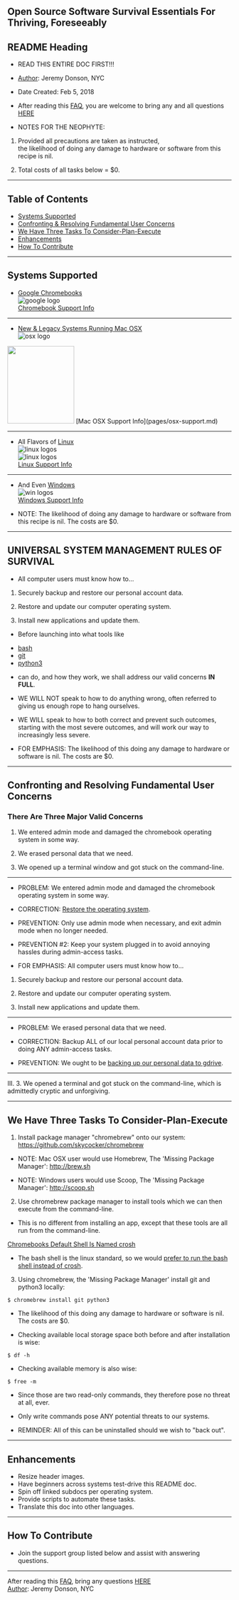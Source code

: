 ## Open Source Software Survival Essentials For Thriving, Foreseeably

## README Heading

- READ THIS ENTIRE DOC FIRST!!!

- [Author](https://github.com/jeremy-donson/): Jeremy Donson, NYC

- Date Created: Feb 5, 2018

- After reading this [FAQ](pages.faq.md), you are welcome to bring any and all questions [HERE](https://www.facebook.com/groups/BigDataProcessing)

- NOTES FOR THE NEOPHYTE:

1. Provided all precautions are taken as instructed,  
the likelihood of doing any damage to hardware or software from this recipe is nil.

2. Total costs of all tasks below = $0.

---

## Table of Contents

- [Systems Supported](#systems-supported)
- [Confronting & Resolving Fundamental User Concerns](#confronting-and-resolving-fundamental-user-concerns)
- [We Have Three Tasks To Consider-Plan-Execute](#we-have-three-tasks-to-consider-plan-execute)
- [Enhancements](#enhancements)
- [How To Contribute](#how-to-contribute)

---

## Systems Supported

- [Google Chromebooks](https://www.chromium.org/chromium-os)  
![google logo](images/google-logo.jpeg)  
[Chromebook Support Info](pages/chromium-support.md)

---

- [New & Legacy Systems Running Mac OSX](https://www.apple.com/macos/high-sierra/)  
![osx logo](images/mac-osx-logo.png?v=4&s=200)  
<img src="images/mac-osx-logo.png" width="150" height="174">  
[Mac OSX Support Info](pages/osx-support.md)

---

- All Flavors of [Linux](https://www.howtogeek.com/191207/10-of-the-most-popular-linux-distributions-compared/)  
![linux logos](images/linux-distros-top.jpg)  
![linux logos](images/linux-distros-bottom.jpg)  
[Linux Support Info](pages/linux-support.md)

---

- And Even [Windows](https://en.wikipedia.org/wiki/List_of_Microsoft_Windows_versions)  
![win logos](images/win-logos.png)  
[Windows Support Info](pages/win-support.md)

- NOTE: The likelihood of doing any damage to hardware or software from this recipe is nil.  The costs are $0.

---

## UNIVERSAL SYSTEM MANAGEMENT RULES OF SURVIVAL

- All computer users must know how to...

1. Securely backup and restore our personal account data.

2. Restore and update our computer operating system.

3. Install new applications and update them.

- Before launching into what tools like

* [bash](pages/bash-shell-basics.md)
* [git](pages/git-basics.md)
* [python3](pages/python3-basics.md)  

- can do, and how they work, we shall address our valid concerns **IN FULL**.

* WE WILL NOT speak to how to do anything wrong, often referred to giving us enough rope to hang ourselves.

* WE WILL speak to how to both correct and prevent such outcomes,  
starting with the most severe outcomes, and will work our way to increasingly less severe.

- FOR EMPHASIS:  The likelihood of this doing any damage to hardware or software is nil.  The costs are $0.

---

## Confronting and Resolving Fundamental User Concerns

### There Are Three Major Valid Concerns

1. We entered admin mode and damaged the chromebook operating system in some way.

2. We erased personal data that we need.

3. We opened up a terminal window and got stuck on the command-line.

---

- PROBLEM: We entered admin mode and damaged the chromebook operating system in some way.

- CORRECTION:  [Restore the operating system](https://support.google.com/chromebook/answer/1080595?hl=en&ref_topic=3418733).  

- PREVENTION:  Only use admin mode when necessary, and exit admin mode when no longer needed. 

- PREVENTION #2:  Keep your system plugged in to avoid annoying hassles during admin-access tasks.

- FOR EMPHASIS: All computer users must know how to...

1. Securely backup and restore our personal account data.

2. Restore and update our computer operating system.

3. Install new applications and update them.


---

- PROBLEM: We erased personal data that we need.

- CORRECTION: Backup ALL of our local personal account data prior to doing ANY admin-access tasks.

- PREVENTION: We ought to be [backing up our personal data to gdrive](https://www.laptopmag.com/articles/get-100gb-free-google-drive-space-chromebook).

---

III.  3.  We opened a terminal and got stuck on the command-line, which is admittedly cryptic and unforgiving.

---

## We Have Three Tasks To Consider-Plan-Execute

1. Install package manager "chromebrew" onto our system: https://github.com/skycocker/chromebrew

- NOTE: Mac OSX user would use Homebrew, The 'Missing Package Manager':  http://brew.sh

- NOTE: Windows users would use Scoop, The 'Missing Package Manager':  http://scoop.sh

2. Use chromebrew package manager to install tools which we can then execute from the command-line.

- This is no different from installing an app, except that these tools are all run from the command-line.

[Chromebooks Default Shell Is Named crosh](https://www.howtogeek.com/170648/10-commands-included-in-chrome-oss-hidden-crosh-shell/)

- The bash shell is the linux standard, so we would [prefer to run the bash shell instead of crosh](http://chromeos-cr48.blogspot.com/2010/12/make-ctrlaltt-go-straight-to-bash.html).

3. Using chromebrew, the 'Missing Package Manager' install git and python3 locally:
```
$ chromebrew install git python3
```

- The likelihood of this doing any damage to hardware or software is nil.  The costs are $0.

- Checking available local storage space both before and after installation is wise:
```
$ df -h
```

- Checking available memory is also wise:
```
$ free -m
```

* Since those are two read-only commands, they therefore pose no threat at all, ever.

* Only write commands pose ANY potential threats to our systems.

- REMINDER: All of this can be uninstalled should we wish to "back out".

---

## Enhancements
- Resize header images.
- Have beginners across systems test-drive this README doc.
- Spin off linked subdocs per operating system.
- Provide scripts to automate these tasks.
- Translate this doc into other languages.

---

## How To Contribute
- Join the support group listed below and assist with answering questions.

---

After reading this [FAQ](pages.faq.md), bring any questions [HERE](https://www.facebook.com/groups/BigDataProcessing)  
[Author](https://github.com/jeremy-donson/): Jeremy Donson, NYC